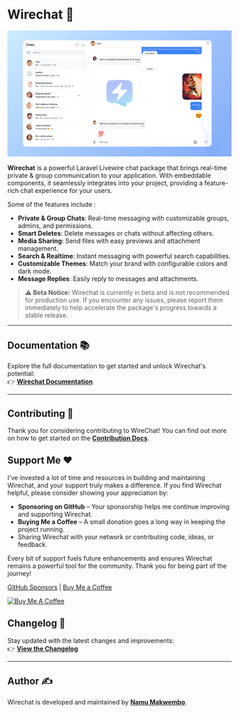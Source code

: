 # **Wirechat** 🚀  

![Wirechat Preview](wirechat-preview.png)  

**Wirechat** is a powerful Laravel Livewire chat package that brings real-time private & group communication to your application. With embeddable components, it seamlessly integrates into your project, providing a feature-rich chat experience for your users.  

Some of the features include :

- **Private & Group Chats**: Real-time messaging with customizable groups, admins, and permissions.  
- **Smart Deletes**: Delete messages or chats without affecting others.  
- **Media Sharing**: Send files with easy previews and attachment management.  
- **Search & Realtime**: Instant messaging with powerful search capabilities.  
- **Customizable Themes**: Match your brand with configurable colors and dark mode.  
- **Message Replies**: Easily reply to messages and attachments.  


> **⚠️ Beta Notice:** Wirechat is currently in beta and is not recommended for production use. If you encounter any issues, please report them immediately to help accelerate the package's progress towards a stable release.  

---

## Documentation 📚  
Explore the full documentation to get started and unlock Wirechat's potential:  
👉 [**Wirechat Documentation**](https://wirechat.namuio.com)  

---

## Contributing 🔧
Thank you for considering contributing to WireChat! You can find out more on how to get started on the [**Contribution Docs**](https://wirechat.namuio.com/docs/contribution).

## Support Me ❤️
I've invested a lot of time and resources in building and maintaining Wirechat, and your support truly makes a difference. If you find Wirechat helpful, please consider showing your appreciation by:

- **Sponsoring on GitHub** – Your sponsorship helps me continue improving and supporting Wirechat.
- **Buying Me a Coffee** – A small donation goes a long way in keeping the project running.
- Sharing Wirechat with your network or contributing code, ideas, or feedback.

Every bit of support fuels future enhancements and ensures Wirechat remains a powerful tool for the community. Thank you for being part of the journey!

[GitHub Sponsors](https://github.com/sponsors/namumakwembo) | [Buy Me a Coffee](https://www.buymeacoffee.com/namuio)

<a href="https://www.buymeacoffee.com/namuio" target="_blank"><img src="https://cdn.buymeacoffee.com/buttons/v2/default-yellow.png" alt="Buy Me A Coffee" style="height: 60px !important;width: 217px !important;" ></a>

## Changelog 📜  
Stay updated with the latest changes and improvements:  
👉 [**View the Changelog**](https://github.com/namumakwembo/wirechat/blob/main/CHANGELOG.md)  

---

## Author ✍️  
Wirechat is developed and maintained by [**Namu Makwembo**](https://x.com/namuio).  